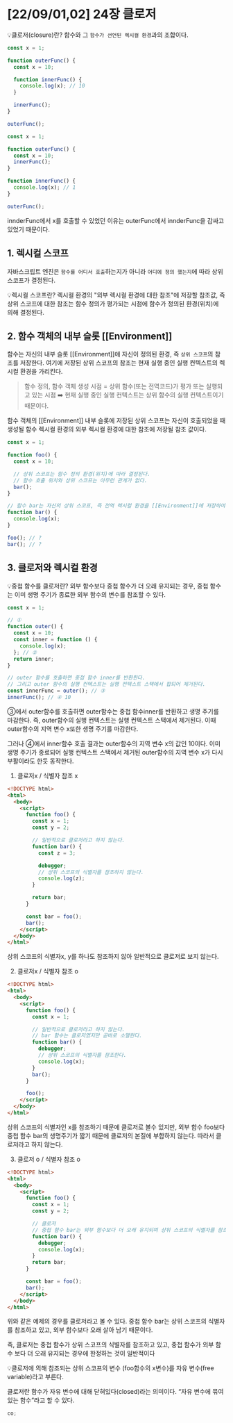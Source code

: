 # [22/09/01,02] 24장 클로저

💡클로저(closure)란? 함수와 그 `함수가 선언된 렉시컬 환경`과의 조합이다.

```javascript
const x = 1;

function outerFunc() {
  const x = 10;

  function innerFunc() {
    console.log(x); // 10
  }

  innerFunc();
}

outerFunc();
```

```javascript
const x = 1;

function outerFunc() {
  const x = 10;
  innerFunc();
}

function innerFunc() {
  console.log(x); // 1
}

outerFunc();
```

innderFunc에서 x를 호출할 수 있었던 이유는 outerFunc에서 innderFunc을 감싸고 있었기 때문이다.

## 1. 렉시컬 스코프

자바스크립트 엔진은 `함수를 어디서 호출`하는지가 아니라 `어디에 정의 했는지`에 따라 상위 스코프가 결정된다.

💡렉시컬 스코프란? 렉시컬 환경의 "외부 렉시컬 환경에 대한 참조"에 저장할 참조값, 즉 상위 스코프에 대한 참조는 함수 정의가 평가되는 시점에 함수가 정의된 환경(위치)에 의해 결정된다.

## 2. 함수 객체의 내부 슬롯 \[\[Environment]]

함수는 자신의 내부 슬롯 \[\[Environment]]애 자신이 정의된 환경, 즉 `상위 스코프`의 참조를 저장한다. 여기에 저장된 상위 스코프의 참조는 현재 실행 중인 실행 컨텍스트의 렉시컬 환경을 가리킨다.

> 함수 정의, 함수 객체 생성 시점 = 상위 함수(또는 전역코드)가 평가 또는 실행되고 있는 시점 ➡️ 현재 실행 중인 실행 컨텍스트는 상위 함수의 실행 컨텍스트이기 때문이다.

함수 객체의 \[\[Environment]] 내부 슬롯에 저장된 상위 스코프는 자신이 호출되었을 때 생성될 함수 렉시컬 환경의 외부 렉시컬 환경에 대한 참조에 저장될 참조 값이다.

```javascript
const x = 1;

function foo() {
  const x = 10;

  // 상위 스코프는 함수 정의 환경(위치)에 따라 결정된다.
  // 함수 호출 위치와 상위 스코프는 아무런 관계가 없다.
  bar();
}

// 함수 bar는 자신의 상위 스코프, 즉 전역 렉시컬 환경을 [[Environment]]에 저장하여 기억한다.
function bar() {
  console.log(x);
}

foo(); // ?
bar(); // ?
```

## 3. 클로저와 렉시컬 환경

💡중첩 함수를 클로저란? 외부 함수보다 중첩 함수가 더 오래 유지되는 경우, 중첩 함수는 이미 생명 주기가 종료한 외부 함수의 변수를 참조할 수 있다.

```javascript
const x = 1;

// ①
function outer() {
  const x = 10;
  const inner = function () {
    console.log(x);
  }; // ②
  return inner;
}

// outer 함수를 호출하면 중첩 함수 inner를 반환한다.
// 그리고 outer 함수의 실행 컨텍스트는 실행 컨텍스트 스택에서 팝되어 제거된다.
const innerFunc = outer(); // ③
innerFunc(); // ④ 10
```

③에서 outer함수를 호출하면 outer함수는 중첩 함수inner를 반환하고 생명 주기를 마감한다. 즉, outer함수의 실행 컨텍스트는 실행 컨텍스트 스택에서 제거된다.
이때 outer함수의 지역 변수 x또한 생명 주기를 마감한다.

그러나 ④에서 inner함수 호출 결과는 outer함수의 지역 변수 x의 값인 10이다. 이미 생명 주기가 종료되어 실행 컨텍스트 스택에서 제거된 outer함수의 지역 변수 x가 다시 부활이라도 한듯 동작한다.

1. 클로저x / 식별자 참조 x

```html
<!DOCTYPE html>
<html>
  <body>
    <script>
      function foo() {
        const x = 1;
        const y = 2;

        // 일반적으로 클로저라고 하지 않는다.
        function bar() {
          const z = 3;

          debugger;
          // 상위 스코프의 식별자를 참조하지 않는다.
          console.log(z);
        }

        return bar;
      }

      const bar = foo();
      bar();
    </script>
  </body>
</html>
```

상위 스코프의 식별자x, y를 하나도 참조하지 않아 일반적으로 클로저로 보지 않는다.

2. 클로저x / 식별자 참조 o

```html
<!DOCTYPE html>
<html>
  <body>
    <script>
      function foo() {
        const x = 1;

        // 일반적으로 클로저라고 하지 않는다.
        // bar 함수는 클로저였지만 곧바로 소멸한다.
        function bar() {
          debugger;
          // 상위 스코프의 식별자를 참조한다.
          console.log(x);
        }
        bar();
      }

      foo();
    </script>
  </body>
</html>
```

상위 스코프의 식별자인 x를 참조하기 때문에 클로저로 볼수 있지만, 외부 함수 foo보다 중첩 함수 bar의 생명주기가 짧기 때문에 클로저의 본질에 부합하지 않는다.
따라서 클로저라고 하지 않는다.

3. 클로저 o / 식별자 참조 o

```html
<!DOCTYPE html>
<html>
  <body>
    <script>
      function foo() {
        const x = 1;
        const y = 2;

        // 클로저
        // 중첩 함수 bar는 외부 함수보다 더 오래 유지되며 상위 스코프의 식별자를 참조한다.
        function bar() {
          debugger;
          console.log(x);
        }
        return bar;
      }

      const bar = foo();
      bar();
    </script>
  </body>
</html>
```

위와 같은 예제의 경우를 클로저라고 볼 수 있다.
중첩 함수 bar는 상위 스코프의 식별자를 참조하고 있고, 외부 함수보다 오래 살아 남기 때문이다.

즉, 클로저는 중첩 함수가 상위 스코프의 식별자를 참조하고 있고, 중첩 함수가 외부 함수 보다 더 오래 유지되는 경우에 한정하는 것이 일반적이다

💡클로저에 의해 참조되는 상위 스코프의 변수 (foo함수의 x변수)를 자유 변수(free variable)라고 부른다.

클로저란 함수가 자유 변수에 대해 닫혀있다(closed)라는 의미이다. “자유 변수에 묶여있는 함수”라고 할 수 있다.

```javascript
co;
```

```javascript

```

```javascript

```

```javascript

```
